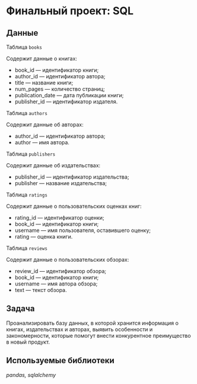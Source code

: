# Финальный проект: SQL

## Данные

Таблица `books`

Содержит данные о книгах:

- book_id — идентификатор книги;
- author_id — идентификатор автора;
- title — название книги;
- num_pages — количество страниц;
- publication_date — дата публикации книги;
- publisher_id — идентификатор издателя.

Таблица `authors`

Содержит данные об авторах:

- author_id — идентификатор автора;
- author — имя автора.

Таблица `publishers`

Содержит данные об издательствах:

- publisher_id — идентификатор издательства;
- publisher — название издательства;

Таблица `ratings`

Содержит данные о пользовательских оценках книг:

- rating_id — идентификатор оценки;
- book_id — идентификатор книги;
- username — имя пользователя, оставившего оценку;
- rating — оценка книги.

Таблица `reviews`

Содержит данные о пользовательских обзорах:

- review_id — идентификатор обзора;
- book_id — идентификатор книги;
- username — имя автора обзора;
- text — текст обзора.

## Задача

Проанализировать базу данных, в которой хранится информация о книгах, издательствах и авторах, выявить особенности и закономерности, которые помогут внести конкурентное преимущество в новый продукт.

## Используемые библиотеки
*pandas, sqlalchemy*
